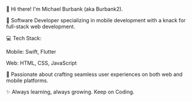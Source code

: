 👋 Hi there! I'm Michael Burbank (aka Burbank2).

🚀 Software Developer specializing in mobile development with a knack for full-stack web development.

💻 Tech Stack:

Mobile: Swift, Flutter

Web: HTML, CSS, JavaScript

🌟 Passionate about crafting seamless user experiences on both web and mobile platforms.

✨ Always learning, always growing. Keep on Coding.
<!---
Burbank2/Burbank2 is a ✨ special ✨ repository because its `README.md` (this file) appears on your GitHub profile.
You can click the Preview link to take a look at your changes.
--->
